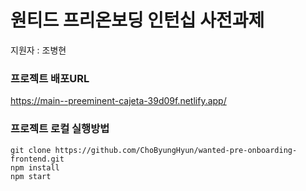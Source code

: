 # 원티드 프리온보딩 인턴십 사전과제

지원자 : 조병현

### 프로젝트 배포URL

https://main--preeminent-cajeta-39d09f.netlify.app/

### 프로젝트 로컬 실행방법

```
git clone https://github.com/ChoByungHyun/wanted-pre-onboarding-frontend.git
npm install
npm start
```
<!--portfolio-->
